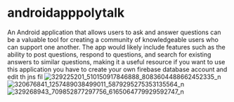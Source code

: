 # androidapppolytalk
An Android application that allows users to ask and answer questions can be a valuable tool for creating a community of knowledgeable users who can support one another. The app would likely include features such as the ability to post questions, respond to questions, and search for existing answers to similar questions, making it a useful resource 
if  you want to use this application you have to create your own firebase database account  and edit th jns fil 
![329225201_510150917846888_8083604488662452335_n](https://user-images.githubusercontent.com/77754595/216780972-8c18ff90-0a29-4830-9fcf-40ecef0403a8.jpg)
![320676841_1257489038499011_5879295275353135564_n](https://user-images.githubusercontent.com/77754595/216780976-dd0e1731-9a85-41fd-a2f6-7768c115db9d.jpg)
![329268943_709852877297756_6165064779929592747_n](https://user-images.githubusercontent.com/77754595/216780977-710b0079-02c0-4a42-a337-495ba6ea4cae.jpg)
